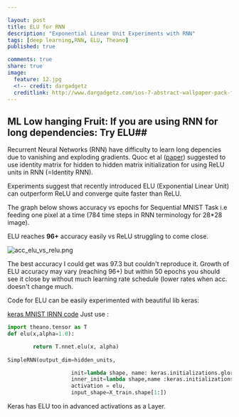 ```yaml
---

layout: post
title: ELU for RNN
description: "Exponential Linear Unit Experiments with RNN"
tags: [deep learning,RNN, ELU, Theano]
published: true

comments: true
share: true
image:
  feature: 12.jpg
  <!-- credit: dargadgetz
  creditlink: http://www.dargadgetz.com/ios-7-abstract-wallpaper-pack-for-iphone-5-and-ipod-touch-retina/ -->
---
```

## ML Low hanging Fruit: If you are using RNN for long dependencies: Try ELU##

Recurrent Neural Networks (RNN) have difficulty to learn long depencies due to vanishing and exploding gradients. Quoc et al ([paper](https://arxiv.org/pdf/1504.00941.pdf)) suggested to use identity matrix for hidden to hidden matrix initialization for using ReLU units in RNN (=Identity RNN).

Experiments suggest that recently introduced ELU (Exponential Linear Unit) can outperform ReLU and converge quite faster than ReLU.

The graph below shows accuracy vs epochs for Sequential MNIST Task i.e feeding one pixel at a time (784 time steps in RNN terminology for 28*28 image).

ELU reaches **96+** accuracy easily vs ReLU struggling to come close.

![acc_elu_vs_relu.png]({{site.url}}/images/acc_elu_vs_relu.png)

The best accuracy I could get was 97.3 but couldn't reproduce it. Growth of ELU accuracy may vary (reaching 96+) but  within 50 epochs you should see it close by without much learning rate schedule (lower rates when acc. doesn't change much.

Code for ELU can be easily experimented with beautiful lib keras:

[keras MNIST IRNN code]([https://github.com/fchollet/keras/blob/master/examples/mnist_irnn.py])
Just use :

 
```python
import theano.tensor as T
def elu(x,alpha=1.0):

        return T.nnet.elu(x, alpha)
        
SimpleRNN(output_dim=hidden_units,

                    init=lambda shape, name: keras.initializations.glorot_normal(shape, name=name),
                    inner_init=lambda shape,name :keras.initializations.identity(shape,name),
                    activation = elu,                    
                    input_shape=X_train.shape[1:])
```

Keras has ELU too in advanced activations as a Layer.
